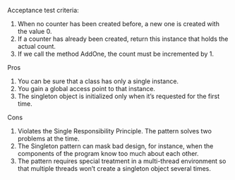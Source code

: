 Acceptance test criteria:

1. When no counter has been created before, a new one is created with the value 0.
2. If a counter has already been created, return this instance that holds the actual count.
3. If we call the method AddOne, the count must be incremented by 1.

Pros

1. You can be sure that a class has only a single instance.
2. You gain a global access point to that instance.
3. The singleton object is initialized only when it’s requested for the first time.

Cons

1. Violates the Single Responsibility Principle. The pattern solves two problems at the time.
2. The Singleton pattern can mask bad design, for instance, when the components of the program know too much about each
   other.
3. The pattern requires special treatment in a multi-thread environment so that multiple threads won’t create a
   singleton object several times.
